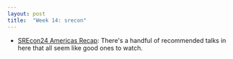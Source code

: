 ```yaml
---
layout: post
title:  "Week 14: srecon"
---
```


* [SREcon24 Americas Recap](https://willgallego.com/2024/03/24/srecon24-americas-recap/): There's a handful of recommended talks in here that all seem like good ones to watch.
